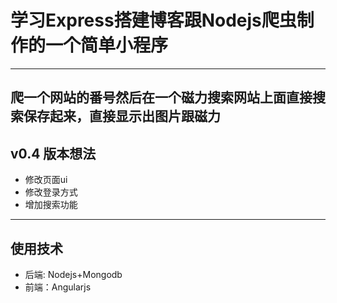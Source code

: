 # 学习Express搭建博客跟Nodejs爬虫制作的一个简单小程序
-------------------------------------------------------------------------------
爬一个网站的番号然后在一个磁力搜索网站上面直接搜索保存起来，直接显示出图片跟磁力
--------------------------------------------------------------------------------
## v0.4 版本想法
- 修改页面ui
- 修改登录方式
- 增加搜索功能
--------------------------------------------------------------------------------
## 使用技术
- 后端: Nodejs+Mongodb
- 前端：Angularjs